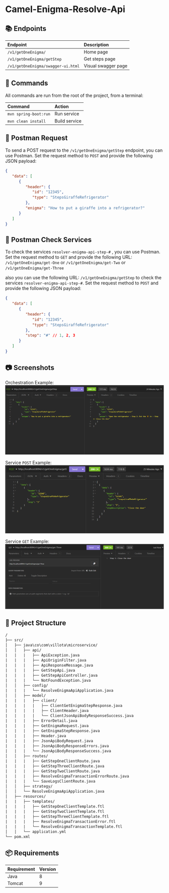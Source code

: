 # Camel-Enigma-Resolve-Api

## 📚 Endpoints

| Endpoint | Description |
| :------- | :---------- |
| `/v1/getOneEnigma/`      | Home page   |
| `/v1/getOneEnigma/getStep` | Get steps page  |
| `/v1/getOneEnigma/swagger-ui.html` | Visual swagger page  |

## 🧞 Commands

All commands are run from the root of the project, from a terminal:

| Command                   | Action                                           |
| :------------------------ | :----------------------------------------------- |
| `mvn spring-boot:run`             | Run service                            |
| `mvn clean install`             | Build service                            |


## 📝 Postman Request
To send a POST request to the `/v1/getOneEnigma/getStep` endpoint, you can use Postman. Set the request method to `POST` and provide the following JSON payload:

```json
{  
   "data": [  
      {  
         "header": {  
            "id": "12345",
            "type": "StepsGiraffeRefrigerator"
         },
         "enigma": "How to put a giraffe into a refrigerator?"
      }
   ]
}
```

## 📝 Postman Check Services
To check the services `resolver-enigma-api-step-#` , you can use Postman. Set the request method to `GET` and provide the following URL: `/v1/getOneEnigma/get-One` or `/v1/getOneEnigma/get-Two` or `/v1/getOneEnigma/get-Three`

also you can use the following URL: `/v1/getOneEnigma/getStep` to check the services `resolver-enigma-api-step-#`. Set the request method to `POST` and provide the following JSON payload:

```json
{  
   "data": [  
      {  
         "header": {  
            "id": "12345",
            "type": "StepsGiraffeRefrigerator"
         },
         "step": "#" // 1, 2, 3
      }
   ]
}
```

## 📷 Screenshots


Orchestration Example:
![Screenshot](resolve-enigma-api-step-3/img/orchestration.png)

Service `POST` Example:
![Screenshot](resolve-enigma-api-step-3/img/service_post.png)

Service `GET` Example:
![Screenshot](resolve-enigma-api-step-3/img/service_get.png)



## 🚀 Project Structure

```text
/
├── src/
│   ├── java\co\com\villota\microservice/
│   │   ├── api/
|   |   |   ├── ApiException.java
|   |   |   ├── ApiOriginFilter.java
|   |   |   ├── ApiResponseMessage.java
|   |   |   ├── GetStepApi.java
|   |   |   ├── GetStepApiController.java
|   |   |   └── NotFoundException.java
│   │   ├── config/
|   |   |   └── ResolveEnigmaApiApplication.java
│   │   ├── model/
|   |   |   ├── client/
|   |   |   |   ├── ClientGetEnigmaStepResponse.java
|   |   |   |   ├── ClientHeader.java
|   |   |   |   └── ClientJsonApiBodyResponseSuccess.java
|   |   |   ├── ErrorDetail.java
|   |   |   ├── GetEnigmaRequest.java
|   |   |   ├── GetEnigmaStepResponse.java
|   |   |   ├── Header.java
|   |   |   ├── JsonApiBodyRequest.java
|   |   |   ├── JsonApiBodyResponseErrors.java
|   |   |   └── JsonApiBodyResponseSuccess.java
│   │   ├── routes/
|   |   |   ├── GetStepOneClientRoute.java
|   |   |   ├── GetStepThreeClientRoute.java
|   |   |   ├── GetStepTwoClientRoute.java
|   |   |   ├── ResolveEnigmaTransactionErrorRoute.java
|   |   |   └── SaveLogsClientRoute.java
│   │   ├── strategy/
│   │   └── ResolveEnigmaApiApplication.java
│   ├── resources/
|   |   ├── templates/
|   |   |   ├── GetStepOneClientTemplate.ftl
|   |   |   ├── GetStepTwoClientTemplate.ftl
|   |   |   ├── GetStepThreeClientTemplate.ftl
|   |   |   ├── ResolveEnigmaTransactionError.ftl
|   |   |   └── ResolveEnigmaTransactionTemplate.ftl
│   │   └── application.yml
└── pom.xml
```

## 📦 Requirements

| Requirement | Version |
| :---------- | :------ |
| Java        | 8       |
| Tomcat      | 9       |
